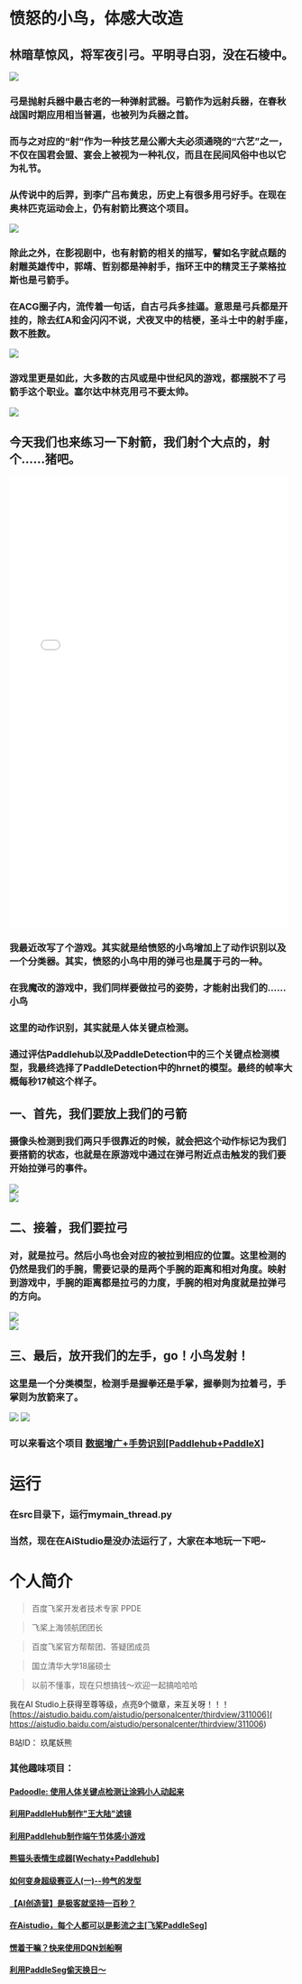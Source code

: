 # 愤怒的小鸟，体感大改造

## 林暗草惊风，将军夜引弓。平明寻白羽，没在石棱中。
![](https://ai-studio-static-online.cdn.bcebos.com/7816fb95d7c24e03aca1a4ede4d34e055c864ddd400f4b939ae038c9a169e607)

### 弓是抛射兵器中最古老的一种弹射武器。弓箭作为远射兵器，在春秋战国时期应用相当普遍，也被列为兵器之首。
### 而与之对应的“射”作为一种技艺是公卿大夫必须通晓的“六艺”之一，不仅在国君会盟、宴会上被视为一种礼仪，而且在民间风俗中也以它为礼节。

### 从传说中的后羿，到李广吕布黄忠，历史上有很多用弓好手。在现在奥林匹克运动会上，仍有射箭比赛这个项目。   
![](https://ai-studio-static-online.cdn.bcebos.com/3cb634495c8b4d8d97c4c08d001a0e664c44b97d192e49aeab3af2ab2bb5e9fa)   
### 除此之外，在影视剧中，也有射箭的相关的描写，譬如名字就点题的射雕英雄传中，郭靖、哲别都是神射手，指环王中的精灵王子莱格拉斯也是弓箭手。


### 在ACG圈子内，流传着一句话，自古弓兵多挂逼。意思是弓兵都是开挂的，除去红A和金闪闪不说，犬夜叉中的桔梗，圣斗士中的射手座，数不胜数。
![](https://ai-studio-static-online.cdn.bcebos.com/3583143bf8e346649939dd4f969da5b4939972fb6fbf45dba956d7220a1b89a3)

### 游戏里更是如此，大多数的古风或是中世纪风的游戏，都摆脱不了弓箭手这个职业。塞尔达中林克用弓不要太帅。
![](https://ai-studio-static-online.cdn.bcebos.com/5ec340c3ab964e88844424ac76b3426d54de87d1896a479fa1436d11e24313db)

## 今天我们也来练习一下射箭，我们射个大点的，射个......猪吧。
<iframe style="width:98%;height: 800px;" src="//player.bilibili.com/player.html?aid=251886520&bvid=BV1HY41147cB&cid=449098113&page=1" scrolling="no" border="0" frameborder="no" framespacing="0" allowfullscreen="true"> </iframe>

### 我最近改写了个游戏。其实就是给愤怒的小鸟增加上了动作识别以及一个分类器。其实，愤怒的小鸟中用的弹弓也是属于弓的一种。
### 在我魔改的游戏中，我们同样要做拉弓的姿势，才能射出我们的......小鸟

### 这里的动作识别，其实就是人体关键点检测。
### 通过评估Paddlehub以及PaddleDetection中的三个关键点检测模型，我最终选择了PaddleDetection中的hrnet的模型。最终的帧率大概每秒17帧这个样子。

## 一、首先，我们要放上我们的弓箭   
### 摄像头检测到我们两只手很靠近的时候，就会把这个动作标记为我们要搭箭的状态，也就是在原游戏中通过在弹弓附近点击触发的我们要开始拉弹弓的事件。
![](https://ai-studio-static-online.cdn.bcebos.com/dd85f49aed904ff49506518ba0355ef92a1e209fba5b4a9cb1de1ab64ca831e9)   
![](https://ai-studio-static-online.cdn.bcebos.com/6c5ccf2ba88e42cc86c104c898617b8adbbc2b20e554401d9d256b8e644052cf)   
## 二、接着，我们要拉弓   
### 对，就是拉弓。然后小鸟也会对应的被拉到相应的位置。这里检测的仍然是我们的手腕，需要记录的是两个手腕的距离和相对角度。映射到游戏中，手腕的距离都是拉弓的力度，手腕的相对角度就是拉弹弓的方向。   
![](https://ai-studio-static-online.cdn.bcebos.com/6a185ef58fa140e6b324a245b7f476371cfd6a3525c34e5e8212280934331f71)   
![](https://ai-studio-static-online.cdn.bcebos.com/08a4e81c10f1428c92a957917b76c24798511dc54f2d473ea72fbfdad5d64099)   
## 三、最后，放开我们的左手，go！小鸟发射！
### 这里是一个分类模型，检测手是握拳还是手掌，握拳则为拉着弓，手掌则为放箭来了。
![](https://ai-studio-static-online.cdn.bcebos.com/8e00535f39a940ae94303794135b188655c9f145dd13419784bb439901ff7133)
![](https://ai-studio-static-online.cdn.bcebos.com/b451524e18ef45acbfced6273b6bdebc2bc88270cf314da497bf9e79dee3e553)
### 可以来看这个项目 [数据增广+手势识别[Paddlehub+PaddleX]](https://aistudio.baidu.com/aistudio/projectdetail/1923744)

# 运行
### 在src目录下，运行mymain_thread.py
### 当然，现在在AiStudio是没办法运行了，大家在本地玩一下吧~

# 个人简介

> 百度飞桨开发者技术专家 PPDE

> 飞桨上海领航团团长

> 百度飞桨官方帮帮团、答疑团成员

> 国立清华大学18届硕士

> 以前不懂事，现在只想搞钱～欢迎一起搞哈哈哈

我在AI Studio上获得至尊等级，点亮9个徽章，来互关呀！！！<br>
[https://aistudio.baidu.com/aistudio/personalcenter/thirdview/311006]( https://aistudio.baidu.com/aistudio/personalcenter/thirdview/311006)

B站ID： 玖尾妖熊

### 其他趣味项目：  
#### [Padoodle: 使用人体关键点检测让涂鸦小人动起来](https://aistudio.baidu.com/aistudio/projectdetail/2498845)
#### [利用PaddleHub制作"王大陆"滤镜](https://aistudio.baidu.com/aistudio/projectdetail/2083416)
#### [利用Paddlehub制作端午节体感小游戏](https://aistudio.baidu.com/aistudio/projectdetail/2079016)
#### [熊猫头表情生成器[Wechaty+Paddlehub]](https://aistudio.baidu.com/aistudio/projectdetail/1869462)
#### [如何变身超级赛亚人(一)--帅气的发型](https://aistudio.baidu.com/aistudio/projectdetail/1180050)
#### [【AI创造营】是极客就坚持一百秒？](https://aistudio.baidu.com/aistudio/projectdetail/1609763)    
#### [在Aistudio，每个人都可以是影流之主[飞桨PaddleSeg]](https://aistudio.baidu.com/aistudio/projectdetail/1173812)       
#### [愣着干嘛？快来使用DQN划船啊](https://aistudio.baidu.com/aistudio/projectdetail/621831)    
#### [利用PaddleSeg偷天换日～](https://aistudio.baidu.com/aistudio/projectdetail/1403330)    
